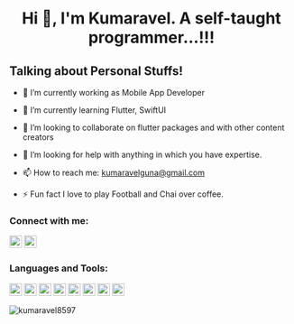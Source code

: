 <h1 align="center">Hi 👋, I'm Kumaravel. A self-taught programmer...!!!</h1>

## Talking about Personal Stuffs!

 - 🔭 I’m currently working as Mobile App Developer

 - 🌱 I’m currently learning Flutter, SwiftUI

 - 👯 I’m looking to collaborate on flutter packages and with other content creators
 
 - 🤔 I’m looking for help with anything in which you have expertise.
 
 - 📫 How to reach me: kumaravelguna@gmail.com

 - ⚡ Fun fact I love to play Football and Chai over coffee.

### Connect with me:
<a href="https://twitter.com/KumaravelGuna97" target="blank"><img src="https://cdn-icons-png.flaticon.com/512/733/733579.png" alt="KumaravelGuna97" height="22" width="22" /></a>
<a href="https://www.linkedin.com/in/kumaravel-p-614b7016b" target="blank"><img src="https://cdn-icons-png.flaticon.com/512/174/174857.png" alt="abuanwar072" height="22" width="22" /></a>
<br />
### Languages and Tools:
<p align="left"><img src="https://www.vectorlogo.zone/logos/dartlang/dartlang-icon.svg" alt="dart" width="22" height="22"/> <img src="https://www.vectorlogo.zone/logos/figma/figma-icon.svg" alt="figma" width="22" height="22"/> <img src="https://www.vectorlogo.zone/logos/firebase/firebase-icon.svg" alt="firebase" width="22" height="22"/> <img src="https://www.vectorlogo.zone/logos/flutterio/flutterio-icon.svg" alt="flutter" width="22" height="22"/> <img src="https://www.vectorlogo.zone/logos/mysql/mysql-icon.svg" alt="mysql" width="22" height="22"/> <img src="https://www.vectorlogo.zone/logos/postgresql/postgresql-icon.svg" alt="postgresql" width="22" height="22"/> <img src="https://www.vectorlogo.zone/logos/sketchapp/sketchapp-icon.svg" alt="sketch" width="22" height="22"/> <img src="https://www.vectorlogo.zone/logos/swift/swift-icon.svg" alt="swift" width="22" height="22"/></p>
<p><img align="left" src="https://github-readme-stats.vercel.app/api/top-langs/?username=kumaravel8597&layout=compact&hide=html" alt="kumaravel8597" /></p>


<!--
**Kumaravel8597/Kumaravel8597** is a ✨ _special_ ✨ repository because its `README.md` (this file) appears on your GitHub profile.

Here are some ideas to get you started:

- 🔭 I’m currently working on ...
- 🌱 I’m currently learning ...
- 👯 I’m looking to collaborate on ...
- 🤔 I’m looking for help with ...
- 💬 Ask me about ...
- 📫 How to reach me: ...
- 😄 Pronouns: ...
- ⚡ Fun fact: ...
<p>&nbsp;<img align="center" src="https://github-readme-stats.vercel.app/api?username=kumaravel8597&show_icons=true" alt="kumaravel8597" /></p>
-->


